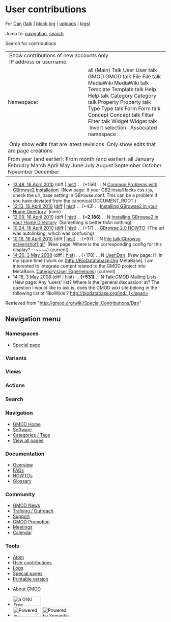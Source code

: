 <div id="mw-page-base" class="noprint">

</div>

<div id="mw-head-base" class="noprint">

</div>

<div id="content" class="mw-body" role="main">

<span id="top"></span>

<div id="mw-js-message" style="display:none;">

</div>



# <span dir="auto">User contributions</span>

<div id="bodyContent">

<div id="contentSub">

For [Dan](/wiki/User:Dan "User:Dan") (<a
href="/mediawiki/index.php?title=User_talk:Dan&amp;action=edit&amp;redlink=1"
class="new" title="User talk:Dan (page does not exist)">talk</a> \|
[block
log](/mediawiki/index.php?title=Special:Log/block&page=User%3ADan "Special:Log/block")
\| [uploads](/wiki/Special:ListFiles/Dan "Special:ListFiles/Dan") \|
[logs](/wiki/Special:Log/Dan "Special:Log/Dan"))

</div>

<div id="jump-to-nav" class="mw-jump">

Jump to: [navigation](#mw-navigation), [search](#p-search)

</div>

<div id="mw-content-text">

Search for contributions

<table class="mw-contributions-table">
<colgroup>
<col style="width: 50%" />
<col style="width: 50%" />
</colgroup>
<tbody>
<tr class="odd">
<td colspan="2"> Show contributions of new accounts only<br />
 IP address or username:</td>
</tr>
<tr class="even">
<td class="mw-label">Namespace:</td>
<td>all (Main) Talk User User talk GMOD GMOD talk File File talk
MediaWiki MediaWiki talk Template Template talk Help Help talk Category
Category talk Property Property talk Type Type talk Form Form talk
Concept Concept talk Filter Filter talk Widget Widget talk  
 Invert selection 
 Associated namespace </td>
</tr>
<tr class="odd">
<td colspan="2"></td>
</tr>
<tr class="even">
<td colspan="2"> Only show edits that are latest revisions
 Only show edits that are page creations</td>
</tr>
<tr class="odd">
<td colspan="2">From year (and earlier): From month (and earlier): all
January February March April May June July August September October
November December</td>
</tr>
</tbody>
</table>

- <a
  href="/mediawiki/index.php?title=Common_Problems_with_GBrowse2_Installation&amp;oldid=12348"
  class="mw-changeslist-date"
  title="Common Problems with GBrowse2 Installation">13:48, 16 April
  2010</a> (diff \|
  [hist](/mediawiki/index.php?title=Common_Problems_with_GBrowse2_Installation&action=history "Common Problems with GBrowse2 Installation"))
  <span class="mw-changeslist-separator">. .</span>
  <span class="mw-plusminus-pos" dir="ltr"
  title="156 bytes after change">(+156)</span>‎
  <span class="mw-changeslist-separator">. .</span> N
  <a href="/wiki/Common_Problems_with_GBrowse2_Installation"
  class="mw-contributions-title"
  title="Common Problems with GBrowse2 Installation">Common Problems with
  GBrowse2 Installation</a> ‎ <span class="comment">(New page: If your
  GB2 install lacks css / js, check the url_base setting in
  GBrowse.conf. This can be a problem if you have deviated from the
  canonical DOCUMENT_ROOT.)</span>
- <a
  href="/mediawiki/index.php?title=Installing_GBrowse2_in_your_Home_Directory&amp;oldid=12347"
  class="mw-changeslist-date"
  title="Installing GBrowse2 in your Home Directory">12:13, 16 April
  2010</a>
  ([diff](/mediawiki/index.php?title=Installing_GBrowse2_in_your_Home_Directory&diff=prev&oldid=12347 "Installing GBrowse2 in your Home Directory")
  \|
  [hist](/mediawiki/index.php?title=Installing_GBrowse2_in_your_Home_Directory&action=history "Installing GBrowse2 in your Home Directory"))
  <span class="mw-changeslist-separator">. .</span>
  <span class="mw-plusminus-pos" dir="ltr"
  title="2,229 bytes after change">(+43)</span>‎
  <span class="mw-changeslist-separator">. .</span>
  <a href="/wiki/Installing_GBrowse2_in_your_Home_Directory"
  class="mw-contributions-title"
  title="Installing GBrowse2 in your Home Directory">Installing GBrowse2
  in your Home Directory</a> ‎ <span class="comment">(meh)</span>
- <a
  href="/mediawiki/index.php?title=Installing_GBrowse2_in_your_Home_Directory&amp;oldid=12346"
  class="mw-changeslist-date"
  title="Installing GBrowse2 in your Home Directory">12:09, 16 April
  2010</a> (diff \|
  [hist](/mediawiki/index.php?title=Installing_GBrowse2_in_your_Home_Directory&action=history "Installing GBrowse2 in your Home Directory"))
  <span class="mw-changeslist-separator">. .</span> **(+2,186)**‎
  <span class="mw-changeslist-separator">. .</span> N
  <a href="/wiki/Installing_GBrowse2_in_your_Home_Directory"
  class="mw-contributions-title"
  title="Installing GBrowse2 in your Home Directory">Installing GBrowse2
  in your Home Directory</a> ‎ <span class="comment">(Something is better
  thAn nothing)</span>
- <a href="/mediawiki/index.php?title=GBrowse_2.0_HOWTO&amp;oldid=12345"
  class="mw-changeslist-date" title="GBrowse 2.0 HOWTO">10:24, 16 April
  2010</a>
  ([diff](/mediawiki/index.php?title=GBrowse_2.0_HOWTO&diff=prev&oldid=12345 "GBrowse 2.0 HOWTO")
  \|
  [hist](/mediawiki/index.php?title=GBrowse_2.0_HOWTO&action=history "GBrowse 2.0 HOWTO"))
  <span class="mw-changeslist-separator">. .</span>
  <span class="mw-plusminus-pos" dir="ltr"
  title="120,028 bytes after change">(+17)</span>‎
  <span class="mw-changeslist-separator">. .</span>
  <a href="/wiki/GBrowse_2.0_HOWTO" class="mw-contributions-title"
  title="GBrowse 2.0 HOWTO">GBrowse 2.0 HOWTO</a> ‎
  <span class="comment">(The url was autolinking, which was
  confusing)</span>
- <a
  href="/mediawiki/index.php?title=File_talk:Gbrowse_screenshot1.gif&amp;oldid=12344"
  class="mw-changeslist-date"
  title="File talk:Gbrowse screenshot1.gif">10:16, 16 April 2010</a>
  (diff \|
  [hist](/mediawiki/index.php?title=File_talk:Gbrowse_screenshot1.gif&action=history "File talk:Gbrowse screenshot1.gif"))
  <span class="mw-changeslist-separator">. .</span>
  <span class="mw-plusminus-pos" dir="ltr"
  title="97 bytes after change">(+97)</span>‎
  <span class="mw-changeslist-separator">. .</span> N
  <a href="/wiki/File_talk:Gbrowse_screenshot1.gif"
  class="mw-contributions-title"
  title="File talk:Gbrowse screenshot1.gif">File talk:Gbrowse
  screenshot1.gif</a> ‎ <span class="comment">(New page: Where is the
  corresponding config for this display? --\~\~\~~)</span>
  <span class="mw-uctop">(current)</span>
- <a href="/mediawiki/index.php?title=User:Dan&amp;oldid=5304"
  class="mw-changeslist-date" title="User:Dan">14:20, 3 May 2008</a>
  (diff \|
  [hist](/mediawiki/index.php?title=User:Dan&action=history "User:Dan"))
  <span class="mw-changeslist-separator">. .</span>
  <span class="mw-plusminus-pos" dir="ltr"
  title="178 bytes after change">(+178)</span>‎
  <span class="mw-changeslist-separator">. .</span> N
  <a href="/wiki/User:Dan" class="mw-contributions-title"
  title="User:Dan">User:Dan</a> ‎ <span class="comment">(New page: Hi In
  my spare time I work on \[http://BioDatatabase.Org MetaBase\]. I am
  interested to integrate content related to the GMOD project into
  MetaBase. [Category:User
  Experiences](/wiki/Category:User_Experiences "Category:User Experiences"))</span>
  <span class="mw-uctop">(current)</span>
- <a
  href="/mediawiki/index.php?title=Talk:GMOD_Mailing_Lists&amp;oldid=5303"
  class="mw-changeslist-date" title="Talk:GMOD Mailing Lists">14:18, 3 May
  2008</a> (diff \|
  [hist](/mediawiki/index.php?title=Talk:GMOD_Mailing_Lists&action=history "Talk:GMOD Mailing Lists"))
  <span class="mw-changeslist-separator">. .</span> **(+531)**‎
  <span class="mw-changeslist-separator">. .</span> N
  <a href="/wiki/Talk:GMOD_Mailing_Lists" class="mw-contributions-title"
  title="Talk:GMOD Mailing Lists">Talk:GMOD Mailing Lists</a> ‎
  <span class="comment">(New page: Any 'users' list? Where is the
  'general discussion' at? The question I would like to ask is, does the
  GMOD wiki site belong in the following list of 'BioWikis'?
  http://biodatabase.org/ind...)</span>

</div>

<div class="printfooter">

Retrieved from "<http://gmod.org/wiki/Special:Contributions/Dan>"

</div>

<div id="catlinks" class="catlinks catlinks-allhidden">

</div>

<div class="visualClear">

</div>

</div>

</div>

<div id="mw-navigation">

## Navigation menu

<div id="mw-head">



<div id="left-navigation">

<div id="p-namespaces" class="vectorTabs" role="navigation"
aria-labelledby="p-namespaces-label">

### Namespaces

- <span id="ca-nstab-special">[Special
  page](/wiki/Special:Contributions/Dan "This is a special page, you cannot edit the page itself")</span>

</div>

<div id="p-variants" class="vectorMenu emptyPortlet" role="navigation"
aria-labelledby="p-variants-label">

### 

### Variants[](#)

<div class="menu">

</div>

</div>

</div>

<div id="right-navigation">

<div id="p-views" class="vectorTabs emptyPortlet" role="navigation"
aria-labelledby="p-views-label">

### Views

</div>

<div id="p-cactions" class="vectorMenu emptyPortlet" role="navigation"
aria-labelledby="p-cactions-label">

### Actions[](#)

<div class="menu">

</div>

</div>

<div id="p-search" role="search">

### Search

<div id="simpleSearch">

</div>

</div>

</div>

</div>

<div id="mw-panel">

<div id="p-logo" role="banner">

<a href="/wiki/Main_Page"
style="background-image: url(http://gmod.org/images/GMOD-cogs.png);"
title="Visit the main page"></a>

</div>

<div id="p-Navigation" class="portal" role="navigation"
aria-labelledby="p-Navigation-label">

### Navigation

<div class="body">

- <span id="n-GMOD-Home">[GMOD Home](/wiki/Main_Page)</span>
- <span id="n-Software">[Software](/wiki/GMOD_Components)</span>
- <span id="n-Categories-.2F-Tags">[Categories /
  Tags](/wiki/Categories)</span>
- <span id="n-View-all-pages">[View all
  pages](/wiki/Special:AllPages)</span>

</div>

</div>

<div id="p-Documentation" class="portal" role="navigation"
aria-labelledby="p-Documentation-label">

### Documentation

<div class="body">

- <span id="n-Overview">[Overview](/wiki/Overview)</span>
- <span id="n-FAQs">[FAQs](/wiki/Category:FAQ)</span>
- <span id="n-HOWTOs">[HOWTOs](/wiki/Category:HOWTO)</span>
- <span id="n-Glossary">[Glossary](/wiki/Glossary)</span>

</div>

</div>

<div id="p-Community" class="portal" role="navigation"
aria-labelledby="p-Community-label">

### Community

<div class="body">

- <span id="n-GMOD-News">[GMOD News](/wiki/GMOD_News)</span>
- <span id="n-Training-.2F-Outreach">[Training /
  Outreach](/wiki/Training_and_Outreach)</span>
- <span id="n-Support">[Support](/wiki/Support)</span>
- <span id="n-GMOD-Promotion">[GMOD
  Promotion](/wiki/GMOD_Promotion)</span>
- <span id="n-Meetings">[Meetings](/wiki/Meetings)</span>
- <span id="n-Calendar">[Calendar](/wiki/Calendar)</span>

</div>

</div>

<div id="p-tb" class="portal" role="navigation"
aria-labelledby="p-tb-label">

### Tools

<div class="body">

- <span id="feedlinks"><a
  href="http://gmod.org/mediawiki/index.php?title=Special:Contributions/Dan&amp;feed=atom"
  id="feed-atom" class="feedlink" rel="alternate"
  type="application/atom+xml" title="Atom feed for this page">Atom</a></span>
- <span id="t-contributions">[User
  contributions](/wiki/Special:Contributions/Dan "A list of contributions of this user")</span>
- <span id="t-log">[Logs](/wiki/Special:Log/Dan)</span>
- <span id="t-specialpages"><a href="/wiki/Special:SpecialPages" accesskey="q"
  title="A list of all special pages [q]">Special pages</a></span>
- <span id="t-print"><a
  href="/mediawiki/index.php?title=Special:Contributions/Dan&amp;printable=yes"
  rel="alternate" accesskey="p"
  title="Printable version of this page [p]">Printable version</a></span>

</div>

</div>

</div>

</div>

<div id="footer" role="contentinfo">

- <span id="footer-places-about">[About
  GMOD](/wiki/GMOD:About "GMOD:About")</span>

<!-- -->

- <span id="footer-copyrightico">[<img src="http://www.gnu.org/graphics/gfdl-logo-small.png" width="88"
  height="31" alt="a GNU Free Documentation License" />](http://www.gnu.org/licenses/fdl-1.3.html)</span>
- <span id="footer-poweredbyico">[<img src="/mediawiki/skins/common/images/poweredby_mediawiki_88x31.png"
  width="88" height="31" alt="Powered by MediaWiki" />](//www.mediawiki.org/)
  [<img
  src="/mediawiki/extensions/SemanticMediaWiki/includes/../resources/images/smw_button.png"
  width="88" height="31" alt="Powered by Semantic MediaWiki" />](https://www.semantic-mediawiki.org/wiki/Semantic_MediaWiki)</span>

<div style="clear:both">

</div>

</div>

